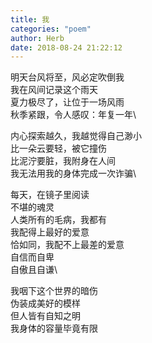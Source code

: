 ```yaml
---
title: 我
categories: "poem"
author: Herb
date: 2018-08-24 21:22:12
---
```

明天台风将至，风必定吹倒我\
我在风间记录这个雨天\
夏力极尽了，让位于一场风雨\
秋季紧跟，令人感叹：年复一年\

内心探索越久，我越觉得自己渺小\
比一朵云要轻，被它撞伤\
比泥泞要脏，我附身在人间\
我无法用我的身体完成一次诈骗\

每天，在镜子里阅读\
不堪的魂灵\
人类所有的毛病，我都有\
我配得上最好的爱意\
恰如同，我配不上最差的爱意\
自信而自卑\
自傲且自谦\

我咽下这个世界的暗伤\
伪装成美好的模样\
但人皆有自知之明\
我身体的容量毕竟有限